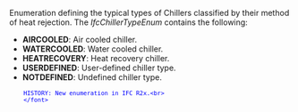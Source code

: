 Enumeration defining the typical types of Chillers classified by their method of heat rejection. The _IfcChillerTypeEnum_ contains the following:

* **AIRCOOLED**: Air cooled chiller.
* **WATERCOOLED**: Water cooled chiller.
* **HEATRECOVERY**: Heat recovery chiller.
* **USERDEFINED**: User-defined chiller type.
* **NOTDEFINED**: Undefined chiller type.

> <font color="#0000ff" size="-1">
    	HISTORY: New enumeration in IFC R2x.<br>
    	</font>